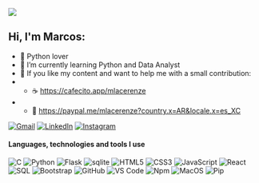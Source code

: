 ![](https://komarev.com/ghpvc/?username=mlacerenze&color=006bed)

## Hi, I'm Marcos:

- 🤟 Python lover
- 🐍 I’m currently learning Python and Data Analyst
- 🤖 If you like my content and want to help me with a small contribution:
- - ☕ https://cafecito.app/mlacerenze
- - 🍭 https://paypal.me/mlacerenze?country.x=AR&locale.x=es_XC


[![Gmail](https://img.shields.io/badge/-GMAIL-DDDDDD?style=for-the-badge&logo=gmail&logoColor=white)](mailto:marklacer@gmail.com)
[![LinkedIn](https://img.shields.io/badge/-LINKEDIN-125D98?style=for-the-badge&logo=linkedin&logoColor=white)](https://www.linkedin.com/in/mlacerenze/)
[![Instagram](https://img.shields.io/badge/-INSTAGRAM-F5A962?style=for-the-badge&logo=instagram&logoColor=white)](https://www.instagram.com/marklacerenze/)

#### Languages, technologies and tools I use

![C](https://img.shields.io/badge/-C-000000?style=flat&logo=c)
![Python](https://img.shields.io/badge/Python-000000?style=flat-square&logo=Python&logoColor=white)
![Flask](https://img.shields.io/badge/Flask-000000?style=flat-square&logo=Flask&logoColor=white)
![sqlite](https://img.shields.io/badge/-sqlite-000000?style=flat&logo=sqlite)
![HTML5](https://img.shields.io/badge/-HTML5-000000?style=flat&logo=html5)
![CSS3](https://img.shields.io/badge/-CSS3-000000?style=flat-square&logo=css3)
![JavaScript](https://img.shields.io/badge/-JavaScript-000000?style=flat&logo=javascript)
![React](https://img.shields.io/badge/-React-000000?style=flat&logo=React&logoColor=61DAFB)
![SQL](https://img.shields.io/badge/-SQL-000000?style=flat&logo=postgresql)
![Bootstrap](https://img.shields.io/badge/-Bootstrap-000000?style=flat&logo=bootstrap)
![GitHub](https://img.shields.io/badge/-GitHub-000000?style=flat-square&logo=github)
![VS Code](http://img.shields.io/badge/-VS%20Code-000000?style=flat-square&logo=visual-studio-code&logoColor=ffffff)
![Npm](https://img.shields.io/badge/-npm-000000?style=flat-square&logo=npm)
![MacOS](http://img.shields.io/badge/-MacOS-000000?style=flat-square&logo=macos&logoColor=ffffff)
![Pip](http://img.shields.io/badge/-Pip-000000?style=flat-square&logo=pip&logoColor=ffffff)
